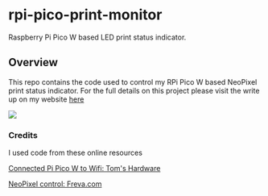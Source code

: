 # rpi-pico-print-monitor
Raspberry Pi Pico W based LED print status indicator. 

## Overview

This repo contains the code used to control my RPi Pico W based NeoPixel print status indicator. For the full
details on this project please visit the write up on my website [here]()

![](project-images/print.gif)

### Credits

I used code from these online resources

[Connected Pi Pico W to Wifi: Tom's Hardware](https://www.tomshardware.com/how-to/connect-raspberry-pi-pico-w-to-the-internet)

[NeoPixel control: Freva.com](https://www.freva.com/how-to-control-a-neopixel-led-strip-with-a-raspberry-pi-pico/)
